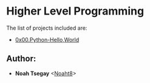# Higher Level Programming

The list of projects included are:

* [0x00.Python-Hello,World](./0x00-python-hello_world)

## Author:
* **Noah Tsegay** <[Noaht8](https://github.com/Noaht8)>
